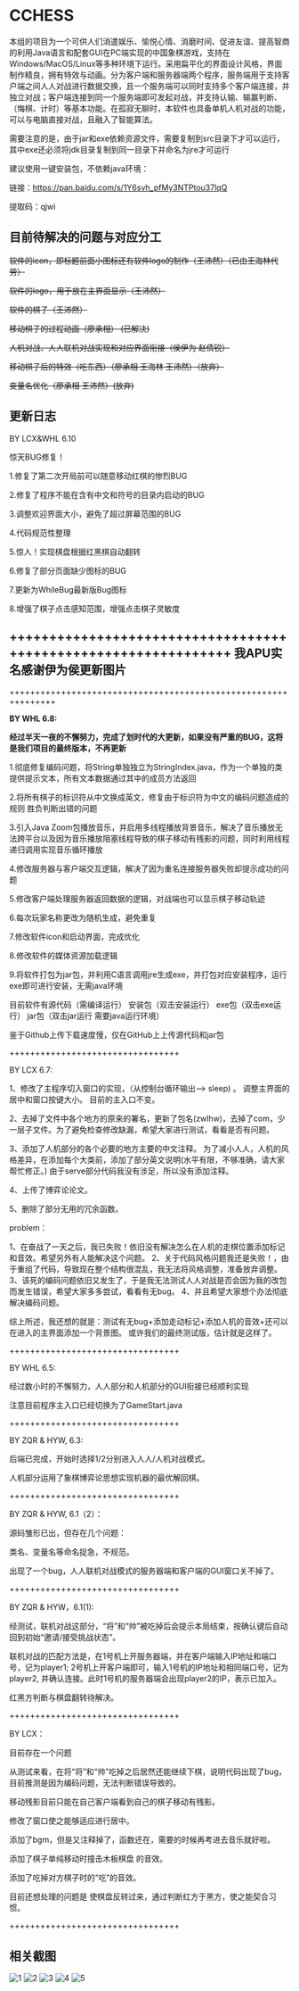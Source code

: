 # CCHESS
本组的项目为一个可供人们消遣娱乐、愉悦心情、消磨时间、促进友谊、提高智商的利用Java语言和配套GUI在PC端实现的中国象棋游戏，支持在Windows/MacOS/Linux等多种环境下运行。采用扁平化的界面设计风格，界面制作精良，拥有特效与动画。分为客户端和服务器端两个程序，服务端用于支持客户端之间人人对战进行数据交换，且一个服务端可以同时支持多个客户端连接，并独立对战；客户端连接到同一个服务端即可发起对战，并支持认输、输赢判断、（悔棋、计时）等基本功能。在孤寂无聊时，本软件也具备单机人机对战的功能，可以与电脑直接对战，且融入了智能算法。

需要注意的是，由于jar和exe依赖资源文件，需要复制到src目录下才可以运行，其中exe还必须将jdk目录复制到同一目录下并命名为jre才可运行

建议使用一键安装包，不依赖java环境：

链接：https://pan.baidu.com/s/1Y6svh_pfMy3NTPtou37lqQ 

提取码：qjwi 


目前待解决的问题与对应分工
-------

~~软件的icon，即标题前面小图标还有软件logo的制作（王沛然）（已由王海林代劳）~~

~~软件的logo，用于放在主界面显示（王沛然）~~

~~软件的棋子（王沛然）~~

~~移动棋子的过程动画（廖承相）
(已解决)~~

~~人机对战、人人联机对战实现和对应界面衔接（侯伊为 赵倩锐）~~

~~移动棋子后的特效（吃东西）（廖承相 王海林 王沛然）（放弃）~~

~~变量名优化（廖承相 王沛然）(放弃)~~

更新日志
-------

BY LCX&WHL 6.10

惊天BUG修复！

1.修复了第二次开局前可以随意移动红棋的惨烈BUG

2.修复了程序不能在含有中文和符号的目录内启动的BUG

3.调整欢迎界面大小，避免了超过屏幕范围的BUG

4.代码规范性整理

5.惊人！实现棋盘根据红黑棋自动翻转

6.修复了部分页面缺少图标的BUG

7.更新为WhileBug最新版Bug图标

8.增强了棋子点击感知范围，增强点击棋子灵敏度

+++++++++++++++++++++++++++++++++++++++++++++++++++++++++++++++
我APU实名感谢伊为侯更新图片
-------
+++++++++++++++++++++++++++++++++++++++++++++++++++++++++++++++

**BY WHL 6.8:**

**经过半天一夜的不懈努力，完成了划时代的大更新，如果没有严重的BUG，这将是我们项目的最终版本，不再更新**

1.彻底修复编码问题，将String单独独立为StringIndex.java，作为一个单独的类提供提示文本，所有文本数据通过其中的成员方法返回

2.将所有棋子的标识符从中文换成英文，修复由于标识符为中文的编码问题造成的规则 胜负判断出错的问题

3.引入Java Zoom包播放音乐，并启用多线程播放背景音乐，解决了音乐播放无法跨平台以及因为音乐播放阻塞线程导致的棋子移动有残影的问题，同时利用线程递归调用实现音乐循环播放

4.修改服务器与客户端交互逻辑，解决了因为重名连接服务器失败却提示成功的问题

5.修改客户端处理服务器返回数据的逻辑，对战端也可以显示棋子移动轨迹

6.每次玩家名称更改为随机生成，避免重复

7.修改软件icon和启动界面，完成优化

8.修改软件的媒体资源加载逻辑

9.将软件打包为jar包，并利用C语言调用jre生成exe，并打包对应安装程序，运行exe即可进行安装，无需java环境

目前软件有源代码（需编译运行） 安装包（双击安装运行） exe包（双击exe运行） jar包（双击jar运行 需要java运行环境）

鉴于Github上传下载速度慢，仅在GitHub上上传源代码和jar包

+++++++++++++++++++++++++++++++++

BY LCX 6.7:

1、修改了主程序切入窗口的实现，（从控制台循环输出--> sleep) 。
 调整主界面的居中和窗口按键大小。
 目前的主入口不变。

2、去掉了文件中各个地方的原来的署名，更新了包名(zwlhw)，去掉了com，少一层子文件。为了避免检查修改缺漏，希望大家进行测试，看看是否有问题。

3、添加了人机部分的各个必要的地方主要的中文注释。
  为了减小人人，人机的风格差异，在添加每个大类前，添加了部分英文说明(水平有限，不够准确，请大家帮忙修正。)
  由于serve部分代码我没有涉足，所以没有添加注释。
  
4、上传了博弈论论文。

5、删除了部分无用的冗余函数。
  
problem：

1、在奋战了一天之后，我已失败！依旧没有解决怎么在人机的走棋位置添加标记和音效。希望另外有人能解决这个问题。
2、关于代码风格问题我还是失败！，由于重组了代码，导致现在整个结构很混乱，我无法将风格调整，准备放弃调整。
3、该死的编码问题依旧又发生了，于是我无法测试人人对战是否会因为我的改包而发生错误，希望大家多多尝试，看看有无bug。
4、并且希望大家想个办法彻底解决编码问题。

综上所述，我还想的就是：测试有无bug+添加走动标记+添加人机的音效+还可以在进入的主界面添加一个背景图。
或许我们的最终测试版，估计就是这样了。


+++++++++++++++++++++++++++++++++

BY WHL 6.5:

经过数小时的不懈努力，人人部分和人机部分的GUI衔接已经顺利实现

注意目前程序主入口已经切换为了GameStart.java

+++++++++++++++++++++++++++++++++

BY ZQR & HYW, 6.3:

后端已完成，开始时选择1/2分别进入人人/人机对战模式。

人机部分运用了象棋博弈论思想实现机器的最优解回棋。

+++++++++++++++++++++++++++++++++

BY ZQR & HYW, 6.1（2）：

源码雏形已出，但存在几个问题：

类名、变量名等命名捉急，不规范。

出现了一个bug，人人联机对战模式的服务器端和客户端的GUI窗口关不掉了。

+++++++++++++++++++++++++++++++++

BY ZQR & HYW，6.1(1):

经测试，联机对战这部分，“将”和“帅”被吃掉后会提示本局结束，按确认键后自动回到初始“邀请/接受挑战状态”。

联机对战的匹配方法是，在1号机上开服务器端，并在客户端输入IP地址和端口号，记为player1; 2号机上开客户端即可，输入1号机的IP地址和相同端口号，记为player2, 并确认连接。此时1号机的服务器端会出现player2的IP，表示已加入。

红黑方判断与棋盘翻转待解决。

+++++++++++++++++++++++++++++++++

BY LCX：

目前存在一个问题

从测试来看，在将“将”和“帅”吃掉之后居然还能继续下棋，说明代码出现了bug，目前推测是因为编码问题，无法判断错误导致的。

移动残影目前只能在自己客户端看到自己的棋子移动有残影。

修改了窗口使之能够适应进行居中。

添加了bgm，但是又注释掉了，函数还在，需要的时候再考进去音乐就好啦。

添加了棋子单纯移动时撞击木板棋盘 的音效。

添加了吃掉对方棋子时的“吃”的音效。

目前还想处理的问题是 使棋盘反转过来，通过判断红方于黑方，使之能契合习惯。

+++++++++++++++++++++++++++++++++



相关截图
-------


![1](https://github.com/HiramWHL/CCHESS/blob/master/show/1.png)
![2](https://github.com/HiramWHL/CCHESS/blob/master/show/2.png)
![3](https://github.com/HiramWHL/CCHESS/blob/master/show/3.png)
![4](https://github.com/HiramWHL/CCHESS/blob/master/show/5.png)
![5](https://github.com/HiramWHL/CCHESS/blob/master/show/4.png)
